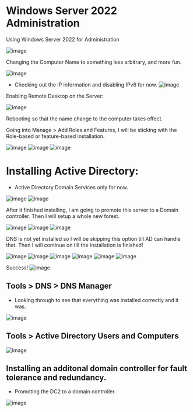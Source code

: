 # Windows Server 2022 Administration
Using Windows Server 2022 for Administration

![image](https://github.com/CertainRisk/Windows-Server-2022/assets/141761181/fa137044-93bb-4b3d-898e-f89ae6ebc921)

Changing the Computer Name to something less arbitrary, and more fun.

![image](https://github.com/CertainRisk/Windows-Server-2022/assets/141761181/bf927957-4685-4673-b445-d7ff734cb77a)


- Checking out the IP information and disabling IPv6 for now. 
![image](https://github.com/CertainRisk/Windows-Server-2022/assets/141761181/c1d04da7-6add-4795-9df2-8305b5726839)

Enabling Remote Desktop on the Server:

![image](https://github.com/CertainRisk/Windows-Server-2022/assets/141761181/027ce084-09a9-47a1-9d96-fc83ce37d752)

Rebooting so that the name change to the computer takes effect.


Going into Manage > Add Roles and Features, I will be sticking with the Role-based or feature-based installation. 

![image](https://github.com/CertainRisk/Windows-Server-2022/assets/141761181/9e5ec65c-1ed0-40c6-b02b-e695c9b1fde3)
![image](https://github.com/CertainRisk/Windows-Server-2022/assets/141761181/bbbb90e6-3612-4460-b9f4-9d7d989fe604)
![image](https://github.com/CertainRisk/Windows-Server-2022/assets/141761181/17a1748e-06ba-467f-93a1-b1636ae9d341)

# Installing Active Directory:
- Active Directory Domain Services only for now.

![image](https://github.com/CertainRisk/Windows-Server-2022/assets/141761181/9f344cbe-c23b-4db5-9ca7-6e302384fe53)
![image](https://github.com/CertainRisk/Windows-Server-2022/assets/141761181/ad433761-65b8-40df-964e-446225d66b7c)


After it finished installing, I am going to promote this server to a Domain controller. Then I will setup a whole new forest. 

![image](https://github.com/CertainRisk/Windows-Server-2022/assets/141761181/5178b7bb-474d-4393-b996-961edb734a5b)
![image](https://github.com/CertainRisk/Windows-Server-2022/assets/141761181/95e645cc-664f-4bce-acaa-dc2285cb4dd5)
![image](https://github.com/CertainRisk/Windows-Server-2022/assets/141761181/5d924e8b-f7e7-4c1a-a356-3bf625860db5)

DNS is not yet installed so I will be skipping this option till AD can handle that. Then I will continue on till the installation is finished!

![image](https://github.com/CertainRisk/Windows-Server-2022/assets/141761181/83485159-4a69-492e-bcc2-380749910ba3)
![image](https://github.com/CertainRisk/Windows-Server-2022/assets/141761181/17e6e0df-1611-4c8d-9065-3b7adee1bc4f)
![image](https://github.com/CertainRisk/Windows-Server-2022/assets/141761181/6c6fce9b-6569-427a-81e2-7f38864ad9fb)
![image](https://github.com/CertainRisk/Windows-Server-2022/assets/141761181/1ebfbe7a-3200-4cc7-91d2-5f25138e2380)
![image](https://github.com/CertainRisk/Windows-Server-2022/assets/141761181/29928037-c407-45ce-a43d-4da1ce54c26a)
![image](https://github.com/CertainRisk/Windows-Server-2022/assets/141761181/371287f2-23f4-406f-9db5-42675b5b2958)

Success!
![image](https://github.com/CertainRisk/Windows-Server-2022/assets/141761181/b97bf2ec-8f8e-45d3-b591-2f6f50db3703)

## Tools > DNS > DNS Manager
- Looking through to see that everything was installed correctly and it was. 

![image](https://github.com/CertainRisk/Windows-Server-2022/assets/141761181/fb63a65a-e3bb-4025-861f-6325a067c29f)

## Tools > Active Directory Users and Computers

![image](https://github.com/CertainRisk/Windows-Server-2022/assets/141761181/5f9cf47b-cbf6-4118-8aff-66e675426760)


## Installing an additonal domain controller for fault tolerance and redundancy. 
- Promoting the DC2 to a domain controller.
  
![image](https://github.com/CertainRisk/Windows-Server-2022/assets/141761181/f172e5b6-1462-4fad-907e-4ea4f0460f1c)












